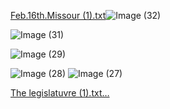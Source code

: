 [Feb.16th.Missour (1).txt](https://github.com/user-attachments/files/15863281/Feb.16th.Missour.1.txt)![Image (32)](https://github.com/Ayo-Bady/2024-profo/assets/172160346/9977121c-49e6-4573-9368-4e4e3142e726)

![Image (31)](https://github.com/Ayo-Bady/2024-profo/assets/172160346/274c60f0-ac1a-4b67-9fcb-b0faa25fbf9e)

![Image (29)](https://github.com/Ayo-Bady/2024-profo/assets/172160346/a6d242a6-1d8b-4d41-ac4f-d5ef29a8b6ab)

![Image (28)](https://github.com/Ayo-Bady/2024-profo/assets/172160346/8e43ac1c-b550-4644-94d4-8c6716327d2e)
![Image (27)](https://github.com/Ayo-Bady/2024-profo/assets/172160346/1920fec2-ebf7-41d9-8d8f-05275312a62a)




[ The legislatuvre  (1).txt…]()
